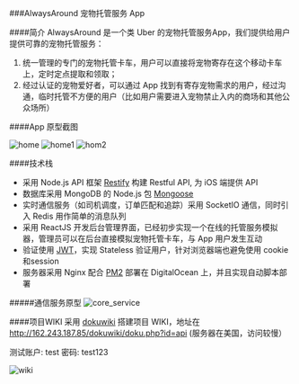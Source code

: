 ###AlwaysAround 宠物托管服务 App

####简介
AlwaysAround 是一个类 Uber 的宠物托管服务App，我们提供给用户提供可靠的宠物托管服务：

1. 统一管理的专门的宠物托管卡车，用户可以直接将宠物寄存在这个移动卡车上，定时定点提取和领取；
2. 经过认证的宠物爱好者，可以通过 App 找到有寄存宠物需求的用户，经过沟通，临时托管不方便的用户（比如用户需要进入宠物禁止入内的商场和其他公众场所）

####App 原型截图

![home](http://om73fjcgf.bkt.clouddn.com/04%E4%B8%BB%E7%95%8C%E9%9D%A2@2x.png?imageMogr2/auto-orient/thumbnail/x400/blur/1x0/quality/75|imageslim)
![home1](http://om73fjcgf.bkt.clouddn.com/08%E9%A2%84%E7%BA%A6%E6%88%90%E5%8A%9F@2x.png?imageMogr2/auto-orient/thumbnail/x400/blur/1x0/quality/75|imageslim)
![hom2](http://om73fjcgf.bkt.clouddn.com/25%E7%8B%97%E7%8B%97-%E5%9F%BA%E6%9C%AC@2x.png?imageMogr2/auto-orient/thumbnail/x400/blur/1x0/quality/75|imageslim)

####技术栈
- 采用 Node.js API 框架 [Restify](http://restify.com/) 构建 Restful API, 为 iOS 端提供 API
- 数据库采用 MongoDB 的 Node.js 包 [Mongoose](http://mongoosejs.com/)
- 实时通信服务（如司机调度，订单匹配和追踪）采用 SocketIO 通信，同时引入 Redis 用作简单的消息队列
- 采用 ReactJS 开发后台管理界面，已经初步实现一个在线的托管服务模拟器，管理员可以在后台直接模拟宠物托管卡车，与 App 用户发生互动
- 验证使用 [JWT](https://jwt.io/)，实现 Stateless 验证用户，针对浏览器端也避免使用 cookie 和session
- 服务器采用 Nginx 配合 [PM2](https://github.com/Unitech/pm2) 部署在 DigitalOcean 上，并且实现自动脚本部署

#####通信服务原型
![core_service](http://om73fjcgf.bkt.clouddn.com/11478897778_.pic_hd_copy.jpg)

####项目WIKI
采用 [dokuwiki](https://www.dokuwiki.org/dokuwiki#) 搭建项目 WIKI，地址在 http://162.243.187.85/dokuwiki/doku.php?id=api (服务器在美国，访问较慢）

测试账户: test
密码: test123

![wiki](http://om73fjcgf.bkt.clouddn.com/Screen%20Shot%202017-03-05%20at%209.23.01%20PM.png)

